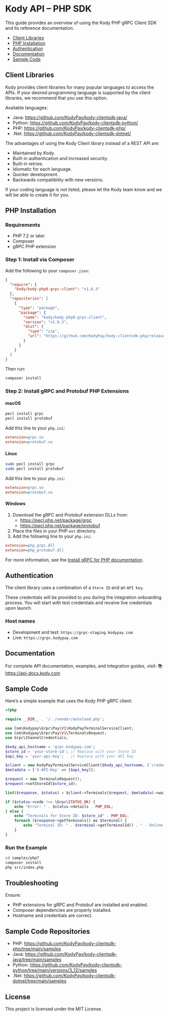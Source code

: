 # Kody API – PHP SDK

This guide provides an overview of using the Kody PHP gRPC Client SDK and its reference documentation.

- [Client Libraries](#client-libraries)
- [PHP Installation](#php-installation)
- [Authentication](#authentication)
- [Documentation](#documentation)
- [Sample Code](#sample-code)

## Client Libraries

Kody provides client libraries for many popular languages to access the APIs. If your desired programming language is supported by the client libraries, we recommend that you use this option.

Available languages:
- Java: https://github.com/KodyPay/kody-clientsdk-java/
- Python: https://github.com/KodyPay/kody-clientsdk-python/
- PHP: https://github.com/KodyPay/kody-clientsdk-php/
- .Net: https://github.com/KodyPay/kody-clientsdk-dotnet/

The advantages of using the Kody Client library instead of a REST API are:
- Maintained by Kody.
- Built-in authentication and increased security.
- Built-in retries.
- Idiomatic for each language.
- Quicker development.
- Backwards compatibility with new versions.

If your coding language is not listed, please let the Kody team know and we will be able to create it for you.

## PHP Installation

### Requirements
- PHP 7.2 or later
- Composer
- gRPC PHP extension

### Step 1: Install via Composer

Add the following to your `composer.json`:

```json
{
  "require": {
    "kody/kody-php8-grpc-client": "v1.6.3"
  },
  "repositories": [
    {
      "type": "package",
      "package": {
        "name": "kody/kody-php8-grpc-client",
        "version": "v1.6.3",
        "dist": {
          "type": "zip",
          "url": "https://github.com/KodyPay/kody-clientsdk-php/releases/download/v1.6.3/kody-php8-grpc-package.zip"
        }
      }
    }
  ]
}
```

Then run:

```bash
composer install
```

### Step 2: Install gRPC and Protobuf PHP Extensions

#### macOS

```bash
pecl install grpc
pecl install protobuf
```

Add this line to your `php.ini`:

```ini
extension=grpc.so
extension=protobuf.so
```

#### Linux

```bash
sudo pecl install grpc
sudo pecl install protobuf
```

Add this line to your `php.ini`:

```ini
extension=grpc.so
extension=protobuf.so
```

#### Windows

1. Download the gRPC and Protobuf extension DLLs from:
   - https://pecl.php.net/package/grpc
   - https://pecl.php.net/package/protobuf
2. Place the files in your PHP `ext` directory.
3. Add the following line to your `php.ini`:

```ini
extension=php_grpc.dll
extension=php_protobuf.dll
```

For more information, see the [Install gRPC for PHP documentation](https://cloud.google.com/php/grpc).

## Authentication

The client library uses a combination of a `Store ID` and an `API key`.

These credentials will be provided to you during the integration onboarding process. You will start with test credentials and receive live credentials upon launch.

### Host names

- Development and test: `https://grpc-staging.kodypay.com`
- Live: `https://grpc.kodypay.com`

## Documentation

For complete API documentation, examples, and integration guides, visit:
📚 https://api-docs.kody.com

## Sample Code

Here’s a simple example that uses the Kody PHP gRPC client:

```php
<?php

require __DIR__ . '/../vendor/autoload.php';

use Com\Kodypay\Grpc\Pay\V1\KodyPayTerminalServiceClient;
use Com\Kodypay\Grpc\Pay\V1\TerminalsRequest;
use Grpc\ChannelCredentials;

$kody_api_hostname = 'grpc.kodypay.com';
$store_id = 'your-store-id'; // Replace with your Store ID
$api_key = 'your-api-key';   // Replace with your API key

$client = new KodyPayTerminalServiceClient($kody_api_hostname, ['credentials' => ChannelCredentials::createSsl()]);
$metadata = ['X-API-Key' => [$api_key]];

$request = new TerminalsRequest();
$request->setStoreId($store_id);

list($response, $status) = $client->Terminals($request, $metadata)->wait();

if ($status->code !== \Grpc\STATUS_OK) {
    echo "Error: " . $status->details . PHP_EOL;
} else {
    echo "Terminals for Store ID: $store_id" . PHP_EOL;
    foreach ($response->getTerminals() as $terminal) {
        echo "Terminal ID: " . $terminal->getTerminalId() . " - Online: " . ($terminal->getOnline() ? 'Yes' : 'No') . PHP_EOL;
    }
}
```

### Run the Example

```bash
cd samples/php7
composer install
php src/index.php
```

## Troubleshooting

Ensure:
- PHP extensions for gRPC and Protobuf are installed and enabled.
- Composer dependencies are properly installed.
- Hostname and credentials are correct.

## Sample Code Repositories

- PHP: https://github.com/KodyPay/kody-clientsdk-php/tree/main/samples
- Java: https://github.com/KodyPay/kody-clientsdk-java/tree/main/samples
- Python: https://github.com/KodyPay/kody-clientsdk-python/tree/main/versions/3_12/samples
- .Net: https://github.com/KodyPay/kody-clientsdk-dotnet/tree/main/samples

## License

This project is licensed under the MIT License.
